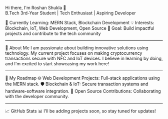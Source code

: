 Hi there, I'm Roshan Shukla 👋 <br>
B.Tech 3rd-Year Student | Tech Enthusiast | Aspiring Developer

🌱 Currently Learning: MERN Stack, Blockchain Development
💡 Interests: Blockchain, IoT, Web Development, Open Source
🎯 Goal: Build impactful projects and contribute to the tech community
<hr>

🚀 About Me
I am passionate about building innovative solutions using technology.
My current project focuses on making cryptocurrency transactions secure with NFC and IoT devices.
I believe in learning by doing, and I'm excited to start showcasing my work here!

<hr>

🔨 My Roadmap
🌐 Web Development Projects: Full-stack applications using the MERN stack.
🛡️ Blockchain & IoT: Secure transaction systems and hardware-software integration.
🤝 Open Source Contributions: Collaborating with the developer community.
<hr>
📈 GitHub Stats
📊 I'll be adding projects soon, so stay tuned for updates!






<!--[![Anurag's GitHub stats](https://github-readme-stats.vercel.app/api?username=Flashyrs&theme=dark)](https://github.com/anuraghazra/github-readme-stats)
![Alt text](https://spotify-recently-played-readme.vercel.app/api?user=31y2lypuqiuqhvtzx6dzoih72ztu&count=2)

